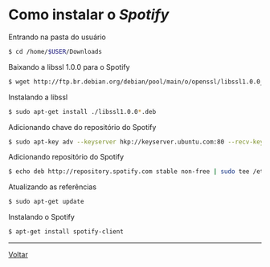 # Como instalar o _Spotify_

Entrando na pasta do usuário
```bash
$ cd /home/$USER/Downloads
```

Baixando a libssl 1.0.0 para o Spotify
```bash
$ wget http://ftp.br.debian.org/debian/pool/main/o/openssl/libssl1.0.0_1.0.1t-1+deb8u6_amd64.deb
```

Instalando a libssl
```bash
$ sudo apt-get install ./libssl1.0.0*.deb
```

Adicionando chave do repositório do Spotify
```bash
$ sudo apt-key adv --keyserver hkp://keyserver.ubuntu.com:80 --recv-keys BBEBDCB318AD50EC6865090613B00F1FD2C19886 0DF731E45CE24F27EEEB1450EFDC8610341D9410
```

Adicionando repositório do Spotify
```bash
$ echo deb http://repository.spotify.com stable non-free | sudo tee /etc/apt/sources.list.d/spotify.list
```

Atualizando as referências
```bash
$ sudo apt-get update
```

Instalando o Spotify
```bash
$ apt-get install spotify-client
```

-----

[Voltar](README.md)


